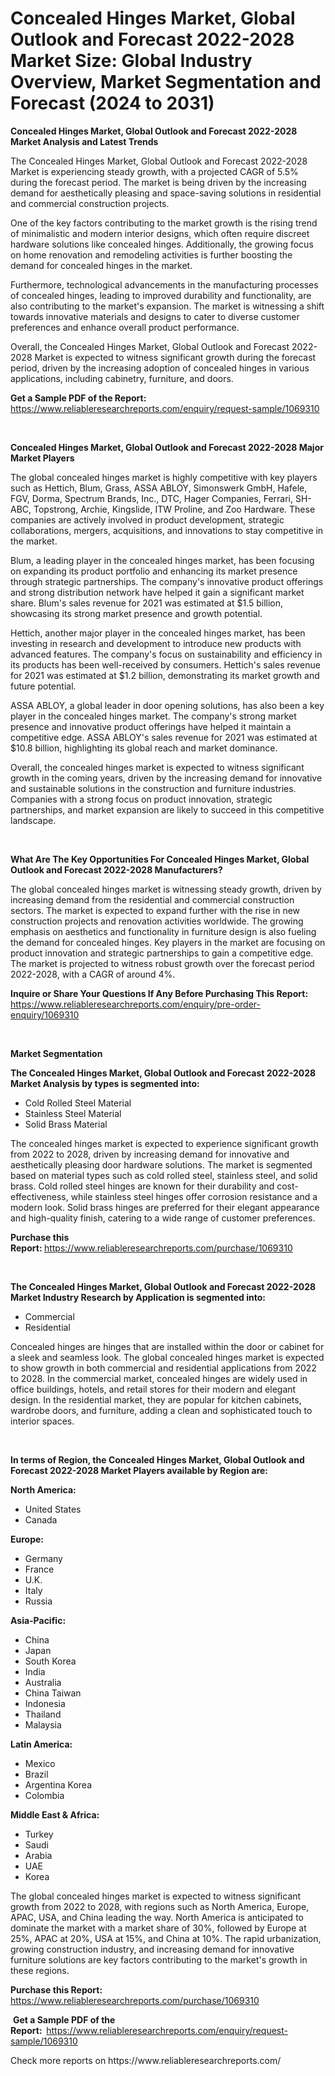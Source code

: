 <p><h1>Concealed Hinges Market, Global Outlook and Forecast 2022-2028 Market Size: Global Industry Overview, Market Segmentation and Forecast (2024 to 2031)</h1></p><p><strong>Concealed Hinges Market, Global Outlook and Forecast 2022-2028 Market Analysis and Latest Trends</strong></p>
<p><p>The Concealed Hinges Market, Global Outlook and Forecast 2022-2028 Market is experiencing steady growth, with a projected CAGR of 5.5% during the forecast period. The market is being driven by the increasing demand for aesthetically pleasing and space-saving solutions in residential and commercial construction projects. </p><p>One of the key factors contributing to the market growth is the rising trend of minimalistic and modern interior designs, which often require discreet hardware solutions like concealed hinges. Additionally, the growing focus on home renovation and remodeling activities is further boosting the demand for concealed hinges in the market.</p><p>Furthermore, technological advancements in the manufacturing processes of concealed hinges, leading to improved durability and functionality, are also contributing to the market's expansion. The market is witnessing a shift towards innovative materials and designs to cater to diverse customer preferences and enhance overall product performance.</p><p>Overall, the Concealed Hinges Market, Global Outlook and Forecast 2022-2028 Market is expected to witness significant growth during the forecast period, driven by the increasing adoption of concealed hinges in various applications, including cabinetry, furniture, and doors.</p></p>
<p><strong>Get a Sample PDF of the Report:&nbsp;</strong> <a href="https://www.reliableresearchreports.com/enquiry/request-sample/1069310">https://www.reliableresearchreports.com/enquiry/request-sample/1069310</a></p>
<p>&nbsp;</p>
<p><strong>Concealed Hinges Market, Global Outlook and Forecast 2022-2028 Major Market Players</strong></p>
<p><p>The global concealed hinges market is highly competitive with key players such as Hettich, Blum, Grass, ASSA ABLOY, Simonswerk GmbH, Hafele, FGV, Dorma, Spectrum Brands, Inc., DTC, Hager Companies, Ferrari, SH-ABC, Topstrong, Archie, Kingslide, ITW Proline, and Zoo Hardware. These companies are actively involved in product development, strategic collaborations, mergers, acquisitions, and innovations to stay competitive in the market.</p><p>Blum, a leading player in the concealed hinges market, has been focusing on expanding its product portfolio and enhancing its market presence through strategic partnerships. The company's innovative product offerings and strong distribution network have helped it gain a significant market share. Blum's sales revenue for 2021 was estimated at $1.5 billion, showcasing its strong market presence and growth potential.</p><p>Hettich, another major player in the concealed hinges market, has been investing in research and development to introduce new products with advanced features. The company's focus on sustainability and efficiency in its products has been well-received by consumers. Hettich's sales revenue for 2021 was estimated at $1.2 billion, demonstrating its market growth and future potential.</p><p>ASSA ABLOY, a global leader in door opening solutions, has also been a key player in the concealed hinges market. The company's strong market presence and innovative product offerings have helped it maintain a competitive edge. ASSA ABLOY's sales revenue for 2021 was estimated at $10.8 billion, highlighting its global reach and market dominance.</p><p>Overall, the concealed hinges market is expected to witness significant growth in the coming years, driven by the increasing demand for innovative and sustainable solutions in the construction and furniture industries. Companies with a strong focus on product innovation, strategic partnerships, and market expansion are likely to succeed in this competitive landscape.</p></p>
<p>&nbsp;</p>
<p><strong>What Are The Key Opportunities For Concealed Hinges Market, Global Outlook and Forecast 2022-2028 Manufacturers?</strong></p>
<p><p>The global concealed hinges market is witnessing steady growth, driven by increasing demand from the residential and commercial construction sectors. The market is expected to expand further with the rise in new construction projects and renovation activities worldwide. The growing emphasis on aesthetics and functionality in furniture design is also fueling the demand for concealed hinges. Key players in the market are focusing on product innovation and strategic partnerships to gain a competitive edge. The market is projected to witness robust growth over the forecast period 2022-2028, with a CAGR of around 4%.</p></p>
<p><strong>Inquire or Share Your Questions If Any Before Purchasing This Report:</strong> <a href="https://www.reliableresearchreports.com/enquiry/pre-order-enquiry/1069310">https://www.reliableresearchreports.com/enquiry/pre-order-enquiry/1069310</a></p>
<p>&nbsp;</p>
<p><strong>Market Segmentation</strong></p>
<p><strong>The Concealed Hinges Market, Global Outlook and Forecast 2022-2028 Market Analysis by types is segmented into:</strong></p>
<p><ul><li>Cold Rolled Steel Material</li><li>Stainless Steel Material</li><li>Solid Brass Material</li></ul></p>
<p><p>The concealed hinges market is expected to experience significant growth from 2022 to 2028, driven by increasing demand for innovative and aesthetically pleasing door hardware solutions. The market is segmented based on material types such as cold rolled steel, stainless steel, and solid brass. Cold rolled steel hinges are known for their durability and cost-effectiveness, while stainless steel hinges offer corrosion resistance and a modern look. Solid brass hinges are preferred for their elegant appearance and high-quality finish, catering to a wide range of customer preferences.</p></p>
<p><strong>Purchase this Report:&nbsp;</strong><a href="https://www.reliableresearchreports.com/purchase/1069310">https://www.reliableresearchreports.com/purchase/1069310</a></p>
<p>&nbsp;</p>
<p><strong>The Concealed Hinges Market, Global Outlook and Forecast 2022-2028 Market Industry Research by Application is segmented into:</strong></p>
<p><ul><li>Commercial</li><li>Residential</li></ul></p>
<p><p>Concealed hinges are hinges that are installed within the door or cabinet for a sleek and seamless look. The global concealed hinges market is expected to show growth in both commercial and residential applications from 2022 to 2028. In the commercial market, concealed hinges are widely used in office buildings, hotels, and retail stores for their modern and elegant design. In the residential market, they are popular for kitchen cabinets, wardrobe doors, and furniture, adding a clean and sophisticated touch to interior spaces.</p></p>
<p>&nbsp;</p>
<p><strong>In terms of Region, the Concealed Hinges Market, Global Outlook and Forecast 2022-2028 Market Players available by Region are:</strong></p>
<p>
    <p> <strong> North America: </strong>
        <ul>
            <li>United States</li>
            <li>Canada</li>
        </ul>
        </p> 
    <p> <strong> Europe: </strong>
        <ul>
            <li>Germany</li>
            <li>France</li>
            <li>U.K.</li>
            <li>Italy</li>
            <li>Russia</li>
        </ul>
        </p> 
    <p> <strong> Asia-Pacific: </strong>
        <ul>
            <li>China</li>
            <li>Japan</li>
            <li>South Korea</li>
            <li>India</li>
            <li>Australia</li>
            <li>China Taiwan</li>
            <li>Indonesia</li>
            <li>Thailand</li>
            <li>Malaysia</li>
        </ul>
        </p> 
    <p> <strong> Latin America: </strong>
        <ul>
            <li>Mexico</li>
            <li>Brazil</li>
            <li>Argentina Korea</li>
            <li>Colombia</li>
        </ul>
        </p> 
    <p> <strong> Middle East & Africa: </strong>
        <ul>
            <li>Turkey</li>
            <li>Saudi</li>
            <li>Arabia</li>
            <li>UAE</li>
            <li>Korea</li>
        </ul>
    </p>
    </p>
<p><p>The global concealed hinges market is expected to witness significant growth from 2022 to 2028, with regions such as North America, Europe, APAC, USA, and China leading the way. North America is anticipated to dominate the market with a market share of 30%, followed by Europe at 25%, APAC at 20%, USA at 15%, and China at 10%. The rapid urbanization, growing construction industry, and increasing demand for innovative furniture solutions are key factors contributing to the market's growth in these regions.</p></p>
<p><strong>Purchase this Report: </strong><a href="https://www.reliableresearchreports.com/purchase/1069310">https://www.reliableresearchreports.com/purchase/1069310</a></p>
<p>&nbsp;<strong>Get a Sample PDF of the Report:&nbsp;&nbsp;</strong><a href="https://www.reliableresearchreports.com/enquiry/request-sample/1069310">https://www.reliableresearchreports.com/enquiry/request-sample/1069310</a></p>
<p><strong></strong></p>
<p>Check more reports on https://www.reliableresearchreports.com/</p>
